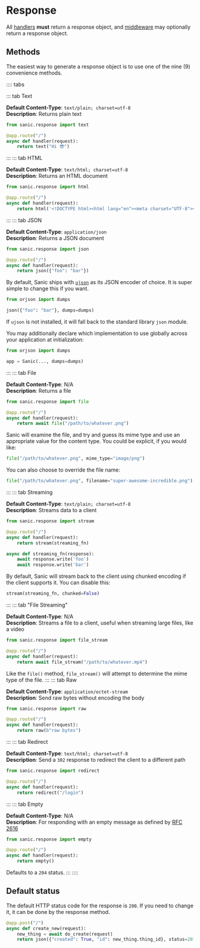 # Response

All [handlers](./handlers.md) **must** return a response object, and [middleware](./middleware.md) may optionally return a response object.

## Methods

The easiest way to generate a response object is to use one of the nine (9) convenience methods.

:::: tabs

::: tab Text

**Default Content-Type**: `text/plain; charset=utf-8`  
**Description**: Returns plain text

```python
from sanic.response import text

@app.route("/")
async def handler(request):
    return text("Hi 😎")
```
:::
::: tab HTML

**Default Content-Type**: `text/html; charset=utf-8`  
**Description**: Returns an HTML document

```python
from sanic.response import html

@app.route("/")
async def handler(request):
    return html('<!DOCTYPE html><html lang="en"><meta charset="UTF-8"><div>Hi 😎</div>')
```
:::
::: tab JSON

**Default Content-Type**: `application/json`  
**Description**: Returns a JSON document

```python
from sanic.response import json

@app.route("/")
async def handler(request):
    return json({"foo": "bar"})
```

By default, Sanic ships with [`ujson`](https://github.com/ultrajson/ultrajson) as its JSON encoder of choice. It is super simple to change this if you want.

```python
from orjson import dumps

json({"foo": "bar"}, dumps=dumps)
```

If `ujson` is not installed, it will fall back to the standard library `json` module.

You may additionally declare which implementation to use globally across your application at initialization:

```python
from orjson import dumps

app = Sanic(..., dumps=dumps)
```
:::
::: tab File

**Default Content-Type**: N/A  
**Description**: Returns a file


```python
from sanic.response import file

@app.route("/")
async def handler(request):
    return await file("/path/to/whatever.png")
```

Sanic will examine the file, and try and guess its mime type and use an appropriate value for the content type. You could be explicit, if you would like:

```python
file("/path/to/whatever.png", mime_type="image/png")
```

You can also choose to override the file name:

```python
file("/path/to/whatever.png", filename="super-awesome-incredible.png")
```
:::
::: tab Streaming

**Default Content-Type**: `text/plain; charset=utf-8`  
**Description**: Streams data to a client

```python
from sanic.response import stream

@app.route("/")
async def handler(request):
    return stream(streaming_fn)

async def streaming_fn(response):
    await response.write('foo')
    await response.write('bar')
```
By default, Sanic will stream back to the client using chunked encoding if the client supports it. You can disable this:

```python
stream(streaming_fn, chunked=False)
```
:::
::: tab "File Streaming"

**Default Content-Type**: N/A  
**Description**: Streams a file to a client, useful when streaming large files, like a video

```python
from sanic.response import file_stream

@app.route("/")
async def handler(request):
    return await file_stream("/path/to/whatever.mp4")
```

Like the `file()` method, `file_stream()` will attempt to determine the mime type of the file.
:::
::: tab Raw

**Default Content-Type**: `application/octet-stream`  
**Description**: Send raw bytes without encoding the body

```python
from sanic.response import raw

@app.route("/")
async def handler(request):
    return raw(b"raw bytes")
```
:::
::: tab Redirect

**Default Content-Type**: `text/html; charset=utf-8`  
**Description**: Send a `302` response to redirect the client to a different path

```python
from sanic.response import redirect

@app.route("/")
async def handler(request):
    return redirect("/login")
```

:::
::: tab Empty

**Default Content-Type**: N/A  
**Description**: For responding with an empty message as defined by [RFC 2616](https://tools.ietf.org/search/rfc2616#section-7.2.1)

```python
from sanic.response import empty

@app.route("/")
async def handler(request):
    return empty()
```

Defaults to a `204` status.
:::
::::

## Default status

The default HTTP status code for the response is `200`. If you need to change it, it can be done by the response method.


```python
@app.post("/")
async def create_new(request):
    new_thing = await do_create(request)
    return json({"created": True, "id": new_thing.thing_id}, status=201)
```
